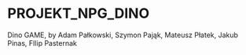 # PROJEKT_NPG_DINO
Dino GAME, by Adam Pałkowski, Szymon Pająk, Mateusz Płatek, Jakub Pinas, FIlip Pasternak
